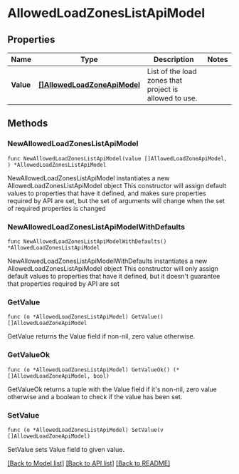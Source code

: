 # AllowedLoadZonesListApiModel

## Properties

Name | Type | Description | Notes
------------ | ------------- | ------------- | -------------
**Value** | [**[]AllowedLoadZoneApiModel**](AllowedLoadZoneApiModel.md) | List of the load zones that project is allowed to use. | 

## Methods

### NewAllowedLoadZonesListApiModel

`func NewAllowedLoadZonesListApiModel(value []AllowedLoadZoneApiModel, ) *AllowedLoadZonesListApiModel`

NewAllowedLoadZonesListApiModel instantiates a new AllowedLoadZonesListApiModel object
This constructor will assign default values to properties that have it defined,
and makes sure properties required by API are set, but the set of arguments
will change when the set of required properties is changed

### NewAllowedLoadZonesListApiModelWithDefaults

`func NewAllowedLoadZonesListApiModelWithDefaults() *AllowedLoadZonesListApiModel`

NewAllowedLoadZonesListApiModelWithDefaults instantiates a new AllowedLoadZonesListApiModel object
This constructor will only assign default values to properties that have it defined,
but it doesn't guarantee that properties required by API are set

### GetValue

`func (o *AllowedLoadZonesListApiModel) GetValue() []AllowedLoadZoneApiModel`

GetValue returns the Value field if non-nil, zero value otherwise.

### GetValueOk

`func (o *AllowedLoadZonesListApiModel) GetValueOk() (*[]AllowedLoadZoneApiModel, bool)`

GetValueOk returns a tuple with the Value field if it's non-nil, zero value otherwise
and a boolean to check if the value has been set.

### SetValue

`func (o *AllowedLoadZonesListApiModel) SetValue(v []AllowedLoadZoneApiModel)`

SetValue sets Value field to given value.



[[Back to Model list]](../README.md#documentation-for-models) [[Back to API list]](../README.md#documentation-for-api-endpoints) [[Back to README]](../README.md)


